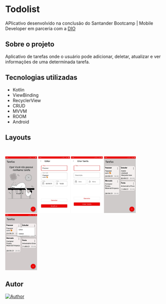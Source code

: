 # Todolist

APlicativo desenvolvido na conclusão do Santander Bootcamp | Mobile Developer em parceria com a [DIO](https://digitalinnovation.one/)

## Sobre o projeto

Aplicativo de tarefas onde o usuário pode adicionar, deletar, atualizar e ver informações de uma determinada tarefa.


## Tecnologias utilizadas
- Kotlin </br>
- ViewBinding </br>
- RecyclerView </br>
- CRUD </br>
- MVVM </br>
- ROOM </br>
- Android </br>

## Layouts
<br>
  <p align="left">

<img alt="no tasks"
            src="https://github.com/waldircavalcanti/bootcamp-santander-todoList/blob/main/assets/Screenshot_1.jpg" width="20%"
            title="no tasks">
  <img alt="create task"
            src="https://github.com/waldircavalcanti/bootcamp-santander-todoList/blob/main/assets/Screenshot_4.jpg" width="20%"
            title="create task">
  <img alt="all tasks"
            src="https://github.com/waldircavalcanti/bootcamp-santander-todoList/blob/main/assets/Screenshot_3.jpg" width="20%"
            title="all tasks">
  <img alt="edit task"
            src="https://github.com/waldircavalcanti/bootcamp-santander-todoList/blob/main/assets/Screenshot_2.jpg" width="20%"
            title="edit task">
  <img alt="edit task"
            src="https://github.com/waldircavalcanti/bootcamp-santander-todoList/blob/main/assets/Screenshot_5.jpg" width="20%"
            title="edit task">
  
                     



## Autor
[![Author](https://img.shields.io/static/v1?label=@author&message=Waldir%20Cavalcanti&color=important)](https://github.com/waldircavalcanti)
